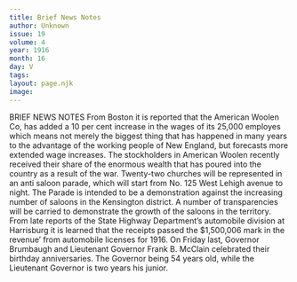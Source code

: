 ```yaml
---
title: Brief News Notes
author: Unknown
issue: 19
volume: 4
year: 1916
month: 16
day: V
tags:
layout: page.njk
image:
---
```

BRIEF NEWS NOTES       From Boston it is reported that the American Woolen Co, has added a 10 per cent increase in the wages of its 25,000 employes which means not merely the biggest thing that has happened in many years to the advantage of the working people of New England, but forecasts more extended wage increases. The stockholders in American Woolen recently received their share of the enormous wealth that has poured into the country as a result of the war.       Twenty-two churches will be represented in an anti saloon parade, which will start from No. 125 West Lehigh avenue to night. The Parade is intended to be a demonstration against the increasing number of saloons in the Kensington district. A number of transparencies will be carried to demonstrate the growth of the saloons in the territory.       From late reports of the State Highway Department’s automobile division at Harrisburg it is learned that the receipts passed the $1,500,006 mark in the revenue’ from automobile licenses for 1916.       On Friday last, Governor Brumbaugh and Lieutenant Governor Frank B. McClain celebrated their birthday anniversaries. The Governor being 54 years old, while the Lieutenant Governor is two years his junior.
